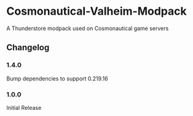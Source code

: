 # Cosmonautical-Valheim-Modpack
A Thunderstore modpack used on Cosmonautical game servers

## Changelog

### 1.4.0
Bump dependencies to support 0.219.16

### 1.0.0

Initial Release
